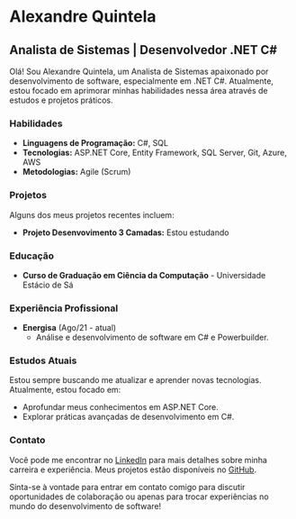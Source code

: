 # Alexandre Quintela

## Analista de Sistemas | Desenvolvedor .NET C#

Olá! Sou Alexandre Quintela, um Analista de Sistemas apaixonado por desenvolvimento de software, especialmente em .NET C#. Atualmente, estou focado em aprimorar minhas habilidades nessa área através de estudos e projetos práticos.

### Habilidades

- **Linguagens de Programação:** C#, SQL
- **Tecnologias:** ASP.NET Core, Entity Framework, SQL Server, Git, Azure, AWS
- **Metodologias:** Agile (Scrum)

### Projetos

Alguns dos meus projetos recentes incluem:

- **Projeto Desenvovimento 3 Camadas:** Estou estudando 

### Educação

- **Curso de Graduação em Ciência da Computação** - Universidade Estácio de Sá

### Experiência Profissional

- **Energisa** (Ago/21 - atual)
  - Análise e desenvolvimento de software em C# e Powerbuilder.

### Estudos Atuais

Estou sempre buscando me atualizar e aprender novas tecnologias. Atualmente, estou focado em:

- Aprofundar meus conhecimentos em ASP.NET Core.
- Explorar práticas avançadas de desenvolvimento em C#.

### Contato

Você pode me encontrar no [LinkedIn](https://www.linkedin.com/in/alexandreschefferquintela) para mais detalhes sobre minha carreira e experiência. Meus projetos estão disponíveis no [GitHub](https://github.com/AlexandreQuintela).

Sinta-se à vontade para entrar em contato comigo para discutir oportunidades de colaboração ou apenas para trocar experiências no mundo do desenvolvimento de software!

